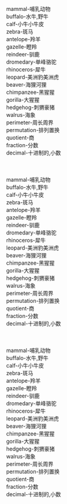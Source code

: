 mammal-哺乳动物<br>
buffalo-水牛,野牛<br>
calf-小牛小牛皮<br>
zebra-斑马<br>
antelope-羚羊<br>
gazelle-瞪羚<br>
reindeer-驯鹿<br>
dromedary-单峰骆驼<br>
rhinoceros-犀牛<br>
leopard-美洲豹美洲虎<br>
beaver-海狸河狸<br>
chimpanzee-黑猩猩<br>
gorilla-大猩猩<br>
hedgehog-刺猬豪猪<br>
walrus-海象<br>
perimeter-周长周界<br>
permutation-排列置换<br>
quotient-商<br>
fraction-分数<br>
decimal-十进制的,小数<br>
<br>
<br>
<br>
mammal-哺乳动物<br>
buffalo-水牛,野牛<br>
calf-小牛小牛皮<br>
zebra-斑马<br>
antelope-羚羊<br>
gazelle-瞪羚<br>
reindeer-驯鹿<br>
dromedary-单峰骆驼<br>
rhinoceros-犀牛<br>
leopard-美洲豹美洲虎<br>
beaver-海狸河狸<br>
chimpanzee-黑猩猩<br>
gorilla-大猩猩<br>
hedgehog-刺猬豪猪<br>
walrus-海象<br>
perimeter-周长周界<br>
permutation-排列置换<br>
quotient-商<br>
fraction-分数<br>
decimal-十进制的,小数<br>
<br>
<br>
<br>
mammal-哺乳动物<br>
buffalo-水牛,野牛<br>
calf-小牛小牛皮<br>
zebra-斑马<br>
antelope-羚羊<br>
gazelle-瞪羚<br>
reindeer-驯鹿<br>
dromedary-单峰骆驼<br>
rhinoceros-犀牛<br>
leopard-美洲豹美洲虎<br>
beaver-海狸河狸<br>
chimpanzee-黑猩猩<br>
gorilla-大猩猩<br>
hedgehog-刺猬豪猪<br>
walrus-海象<br>
perimeter-周长周界<br>
permutation-排列置换<br>
quotient-商<br>
fraction-分数<br>
decimal-十进制的,小数<br>
<br>
<br>
<br>